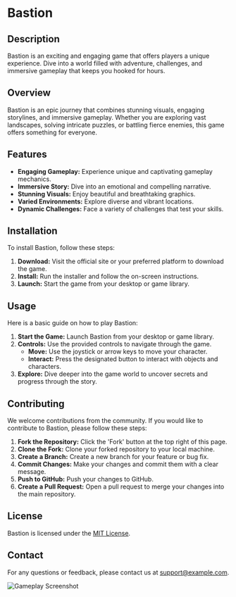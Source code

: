 # Bastion

## Description
Bastion is an exciting and engaging game that offers players a unique experience. Dive into a world filled with adventure, challenges, and immersive gameplay that keeps you hooked for hours.

## Overview
Bastion is an epic journey that combines stunning visuals, engaging storylines, and immersive gameplay. Whether you are exploring vast landscapes, solving intricate puzzles, or battling fierce enemies, this game offers something for everyone.

## Features
- **Engaging Gameplay:** Experience unique and captivating gameplay mechanics.
- **Immersive Story:** Dive into an emotional and compelling narrative.
- **Stunning Visuals:** Enjoy beautiful and breathtaking graphics.
- **Varied Environments:** Explore diverse and vibrant locations.
- **Dynamic Challenges:** Face a variety of challenges that test your skills.

## Installation
To install Bastion, follow these steps:

1. **Download:** Visit the official site or your preferred platform to download the game.
2. **Install:** Run the installer and follow the on-screen instructions.
3. **Launch:** Start the game from your desktop or game library.

## Usage
Here is a basic guide on how to play Bastion:

1. **Start the Game:** Launch Bastion from your desktop or game library.
2. **Controls:** Use the provided controls to navigate through the game.
   - **Move:** Use the joystick or arrow keys to move your character.
   - **Interact:** Press the designated button to interact with objects and characters.
3. **Explore:** Dive deeper into the game world to uncover secrets and progress through the story.

## Contributing
We welcome contributions from the community. If you would like to contribute to Bastion, please follow these steps:

1. **Fork the Repository:** Click the 'Fork' button at the top right of this page.
2. **Clone the Fork:** Clone your forked repository to your local machine.
3. **Create a Branch:** Create a new branch for your feature or bug fix.
4. **Commit Changes:** Make your changes and commit them with a clear message.
5. **Push to GitHub:** Push your changes to GitHub.
6. **Create a Pull Request:** Open a pull request to merge your changes into the main repository.

## License
Bastion is licensed under the [MIT License](LICENSE).

## Contact
For any questions or feedback, please contact us at [support@example.com](mailto:support@example.com).

![Gameplay Screenshot](https://example.com/screenshot.png)
